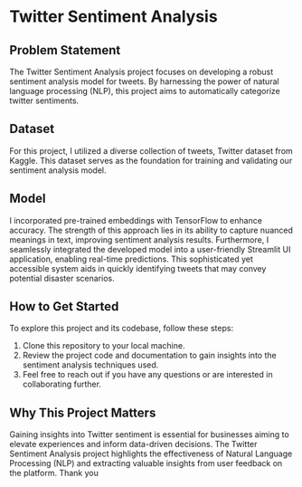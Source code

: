 # Twitter Sentiment Analysis

## Problem Statement

The Twitter Sentiment Analysis project focuses on developing a robust sentiment analysis model for tweets. By harnessing the power of natural language processing (NLP), this project aims to automatically categorize twitter sentiments.

## Dataset

For this project, I utilized a diverse collection of tweets, Twitter dataset from Kaggle. This dataset serves as the foundation for training and validating our sentiment analysis model.

## Model

I incorporated pre-trained embeddings with TensorFlow to enhance accuracy. The strength of this approach lies in its ability to capture nuanced meanings in text, improving sentiment analysis results. Furthermore, I seamlessly integrated the developed model into a user-friendly Streamlit UI application, enabling real-time predictions. This sophisticated yet accessible system aids in quickly identifying tweets that may convey potential disaster scenarios.

## How to Get Started

To explore this project and its codebase, follow these steps:

1. Clone this repository to your local machine.
2. Review the project code and documentation to gain insights into the sentiment analysis techniques used.
3. Feel free to reach out if you have any questions or are interested in collaborating further.

## Why This Project Matters
Gaining insights into Twitter sentiment is essential for businesses aiming to elevate experiences and inform data-driven decisions. The Twitter Sentiment Analysis project highlights the effectiveness of Natural Language Processing (NLP) and extracting valuable insights from user feedback on the platform.
Thank you
